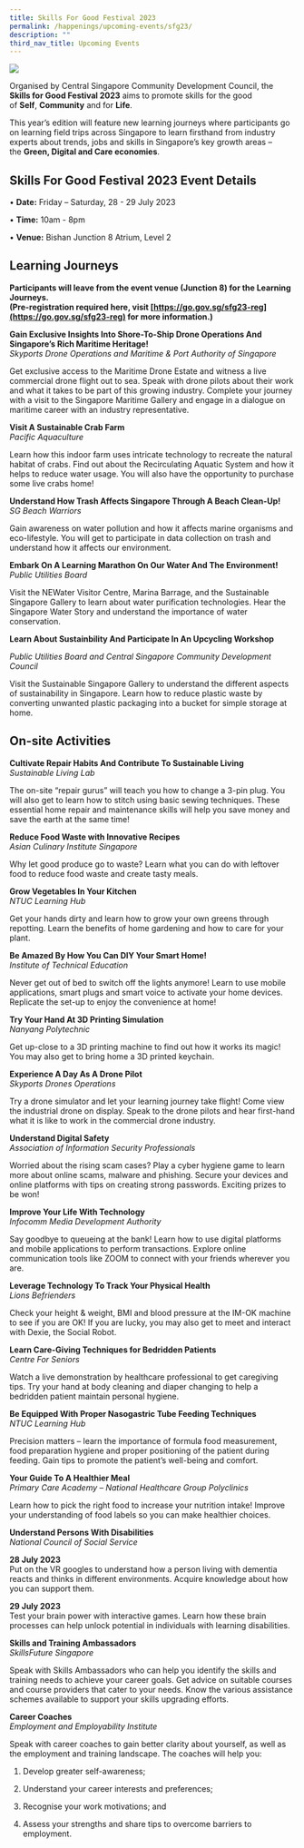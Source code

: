 ```yaml
---
title: Skills For Good Festival 2023
permalink: /happenings/upcoming-events/sfg23/
description: ""
third_nav_title: Upcoming Events
---
```

![](/images/Happenings/Skills%20For%20Good%20Festival%202023/sfg2023poster.jpg)

Organised by Central Singapore Community Development Council, the **Skills for Good Festival 2023** aims to promote skills for the good of&nbsp;**Self**,&nbsp;**Community**&nbsp;and for&nbsp;**Life**. 

This year’s edition will feature new learning journeys where participants go on learning field trips across Singapore to learn firsthand from industry experts about trends, jobs and skills&nbsp;in Singapore’s key growth areas – the&nbsp;**Green, Digital and Care economies**.


Skills For Good Festival 2023 Event Details
--------------------

•  **Date:**&nbsp;Friday – Saturday,  28 - 29 July 2023

• **Time:**&nbsp;10am - 8pm

• **Venue:**&nbsp;Bishan Junction 8 Atrium, Level 2


Learning Journeys
--------------------
**Participants will leave from the event venue (Junction 8) for the Learning Journeys.  
(Pre-registration required here, visit [https://go.gov.sg/sfg23-reg](https://go.gov.sg/sfg23-reg) for more information.)**

**Gain Exclusive Insights Into Shore-To-Ship Drone Operations And Singapore’s Rich Maritime Heritage!** <br>
    *Skyports Drone Operations and Maritime &amp; Port Authority of Singapore*
  

Get exclusive access to the Maritime Drone Estate and witness a live commercial drone flight out to sea. Speak with drone pilots about their work and what it takes to be part of this growing industry. Complete your journey with a visit to the Singapore Maritime Gallery and engage in a dialogue on maritime career with an industry representative.


**Visit A Sustainable Crab Farm** <br>
*Pacific Aquaculture*

Learn how this indoor farm uses intricate technology to recreate the natural habitat of crabs. Find out about the Recirculating Aquatic System and how it helps to reduce water usage. You will also have the opportunity to purchase some live crabs home!


**Understand How Trash Affects Singapore Through A Beach Clean-Up!** <br>
*SG Beach Warriors*

Gain awareness on water pollution and how it affects marine organisms and eco-lifestyle. You will get to participate in data collection on trash and understand how it affects our environment.

**Embark On A Learning Marathon On Our Water And The Environment!** <br>
*Public Utilities Board*

Visit the NEWater Visitor Centre, Marina Barrage, and the Sustainable Singapore Gallery to learn about water purification technologies. Hear the Singapore Water Story and understand the importance of water conservation.


**Learn About Sustainbility And Participate In An Upcycling Workshop** <br>

*Public Utilities Board and Central Singapore Community Development Council*

Visit the Sustainable Singapore Gallery to understand the different aspects of sustainability in Singapore. Learn how to reduce plastic waste by converting unwanted plastic packaging into a bucket for simple storage at home.


On-site Activities
--------------------

**Cultivate Repair Habits And Contribute To Sustainable Living** <br>
*Sustainable Living Lab* 

The on-site “repair gurus” will teach you how to change a 3-pin plug. You will also get to learn how to stitch using basic sewing techniques. These essential home repair and maintenance skills will help you save money and save the earth at the same time! 


**Reduce Food Waste with Innovative Recipes** <br>  *Asian Culinary Institute Singapore*

Why let good produce go to waste? Learn what you can do with leftover food to reduce food waste and create tasty meals. 


**Grow Vegetables In Your Kitchen** <br>
*NTUC Learning Hub*

Get your hands dirty and learn how to grow your own greens through repotting. Learn the benefits of home gardening and how to care for your plant.


**Be Amazed By How You Can DIY Your Smart Home!** <br>
*Institute of Technical Education*

Never get out of bed to switch off the lights anymore! Learn to use mobile applications, smart plugs and smart voice to activate your home devices. Replicate the set-up to enjoy the convenience at home!


**Try Your Hand At 3D Printing Simulation** <br>
*Nanyang Polytechnic*

Get up-close to a 3D printing machine to find out how it works its magic! You may also get to bring home a 3D printed keychain.


**Experience A Day As A Drone Pilot** <br>
*Skyports Drones Operations*

Try a drone simulator and let your learning journey take flight! Come view the industrial drone on display. Speak to the drone pilots and hear first-hand what it is like to work in the commercial drone industry.


**Understand Digital Safety** <br>
*Association of Information Security Professionals*

Worried about the rising scam cases? Play a cyber hygiene game to learn more about online scams, malware and phishing. Secure your devices and online platforms with tips on creating strong passwords. Exciting prizes to be won!
    
**Improve Your Life With Technology** <br>
*Infocomm Media Development Authority*

Say goodbye to queueing at the bank! Learn how to use digital platforms and mobile applications to perform transactions. Explore online communication tools like ZOOM to connect with your friends wherever you are.

**Leverage Technology To Track Your Physical Health** <br>
*Lions Befrienders*

Check your height &amp; weight, BMI and blood pressure at the IM-OK machine to see if you are OK! If you are lucky, you may also get to meet and interact with Dexie, the Social Robot.


**Learn Care-Giving Techniques for Bedridden Patients** <br>
*Centre For Seniors*

Watch a live demonstration by healthcare professional to get caregiving tips. Try your hand at body cleaning and diaper changing to help a bedridden patient maintain personal hygiene.


**Be Equipped With Proper Nasogastric Tube Feeding Techniques** <br>
*NTUC Learning Hub*

Precision matters – learn the importance of formula food measurement, food preparation hygiene and proper positioning of the patient during feeding. Gain tips to promote the patient’s well-being and comfort.

**Your Guide To A Healthier Meal**<br>
*Primary Care Academy – National Healthcare Group Polyclinics*

Learn how to pick the right food to increase your nutrition intake! Improve your understanding of food labels so you can make healthier choices.

**Understand Persons With Disabilities**<br>
*National Council of Social Service*

**28 July 2023** <br>
Put on the VR googles to understand how a person living with dementia reacts and thinks in different environments. Acquire knowledge about how you can support them.

**29 July 2023** <br>
Test your brain power with interactive games. Learn how these brain processes can help unlock potential in individuals with learning disabilities.

**Skills and Training Ambassadors** <br>
*SkillsFuture Singapore*

Speak with Skills Ambassadors who can help you identify the skills and training needs to achieve your career goals. Get advice on suitable courses and course providers that cater to your needs. Know the various assistance schemes available to support your skills upgrading efforts.

**Career Coaches** <br>
*Employment and Employability Institute*

Speak with career coaches to gain better clarity about yourself, as well as the employment and training landscape. The coaches will help you:

1.  Develop greater self-awareness;&nbsp;
    
2.  Understand your career interests and preferences;
    
3.  Recognise your work motivations; and&nbsp;
    
4.  Assess your strengths and share tips to overcome barriers to employment.
